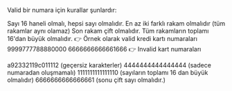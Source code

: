 Valid bir numara için kurallar şunlardır:

Sayı 16 haneli olmalı, hepsi sayı olmalıdır.
En az iki farklı rakam olmalıdır (tüm rakamlar aynı olamaz)
Son rakam çift olmalıdır.
Tüm rakamların toplamı 16'dan büyük olmalıdır.
👉 Örnek olarak valid kredi kartı numaraları
<br/>
9999777788880000
6666666666661666
👉 Invalid kart numaraları

a92332119c011112 (geçersiz karakterler)
4444444444444444 (sadece numaradan oluşmamalı)
1111111111111110 (sayıların toplamı 16 dan büyük olmalıdır)
6666666666666661 (sonu çift sayı olmalıdır.)
